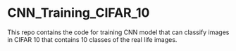 # CNN_Training_CIFAR_10
This repo contains the code for training CNN model that can classify images in CIFAR 10 that contains 10 classes of the real life images.
